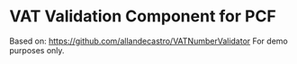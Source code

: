 # VAT Validation Component for PCF

Based on: https://github.com/allandecastro/VATNumberValidator
For demo purposes only. 


